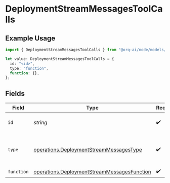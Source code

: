 # DeploymentStreamMessagesToolCalls

## Example Usage

```typescript
import { DeploymentStreamMessagesToolCalls } from "@orq-ai/node/models/operations";

let value: DeploymentStreamMessagesToolCalls = {
  id: "<id>",
  type: "function",
  function: {},
};
```

## Fields

| Field                                                                                                      | Type                                                                                                       | Required                                                                                                   | Description                                                                                                |
| ---------------------------------------------------------------------------------------------------------- | ---------------------------------------------------------------------------------------------------------- | ---------------------------------------------------------------------------------------------------------- | ---------------------------------------------------------------------------------------------------------- |
| `id`                                                                                                       | *string*                                                                                                   | :heavy_check_mark:                                                                                         | The ID of the tool call.                                                                                   |
| `type`                                                                                                     | [operations.DeploymentStreamMessagesType](../../models/operations/deploymentstreammessagestype.md)         | :heavy_check_mark:                                                                                         | The type of the tool. Currently, only `5` is supported.                                                    |
| `function`                                                                                                 | [operations.DeploymentStreamMessagesFunction](../../models/operations/deploymentstreammessagesfunction.md) | :heavy_check_mark:                                                                                         | N/A                                                                                                        |